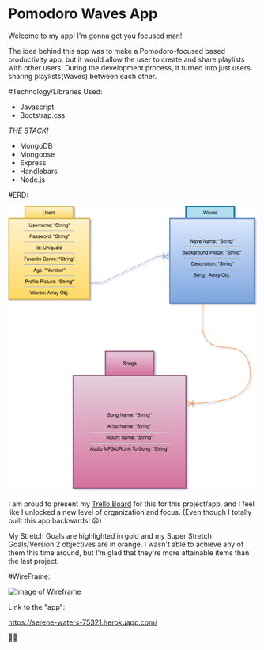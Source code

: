 # Pomodoro Waves App
Welcome to my app! I'm gonna get you focused man!

The idea behind this app was to make a Pomodoro-focused based productivity app, but it would allow the user to create and share playlists with other users. During the development process, it turned into just users sharing playlists(Waves) between each other. 

#Technology/Libraries Used:
* Javascript
* Bootstrap.css

_THE STACK!_

* MongoDB
* Mongoose 
* Express 
* Handlebars
* Node.js  

#ERD:

![Image of ERD](/assets/DjWilliamsProject2ERDChart.png)

I am proud to present my [Trello Board](https://trello.com/b/aS5MBBQe/wdi-project-2-the-zone-app) for this for this project/app, and I feel like I unlocked a new level of organization and focus. (Even though I totally built this app backwards! 😫) 

My Stretch Goals are highlighted in gold and my Super Stretch Goals/Version 2 objectives are in orange. I wasn't able to achieve any of them this time around, but I'm glad that they're more attainable items than the last project. 

#WireFrame:

![Image of Wireframe](assets/wireframe)

Link to the "app":

https://serene-waters-75321.herokuapp.com/

✌🏽

